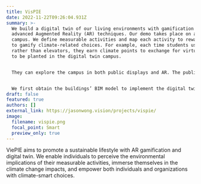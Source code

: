```yaml
---
title: VisPIE
date: 2022-11-22T09:26:04.931Z
summary: >-
  We build a digital twin of our living environments with gamification and
  advanced Augmented Reality (AR) techniques. Our demo takes place on a green
  campus. We define measurable activities and map each activity to reward points
  to gamify climate-related choices. For example, each time students use stairs
  rather than elevators, they earn climate points to exchange for virtual trees
  to be planted in the digital twin campus.


  They can explore the campus in both public displays and AR. The public displays show the overall digital campus, which lets students perceive how their behaviors influence the degree of greening on the virtual campus. AR provides students with an immersive experience to explore and observe the trees from the first-person perspective. The whole concept empowers students with higher awareness of climate-smart behavioral choices.


  We first obtain the buildings’ BIM model to implement the digital twin. Then, we adopt automatic (e.g., sensors) and manual (e.g., self-report) ways to track students’ activities with permission. Next, we develop a mobile AR app that allows students to plant and observe the trees on the digital campus.
draft: false
featured: true
authors: []
external_link: https://jasonwong.vision/projects/vispie/
image:
  filename: vispie.png
  focal_point: Smart
  preview_only: true
---
```

ViePIE aims to promote a sustainable lifestyle with AR gamification and digital twin. We enable individuals to perceive the environmental implications of their measurable activities, immerse themselves in the climate change impacts, and empower both individuals and organizations with climate-smart choices.